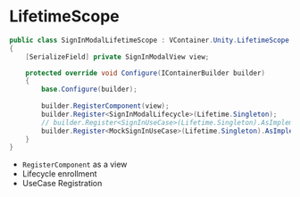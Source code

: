 # LifetimeScope

```csharp
public class SignInModalLifetimeScope : VContainer.Unity.LifetimeScope
{
    [SerializeField] private SignInModalView view;

    protected override void Configure(IContainerBuilder builder)
    {
        base.Configure(builder);
    
        builder.RegisterComponent(view);
        builder.Register<SignInModalLifecycle>(Lifetime.Singleton);
        // builder.Register<SignInUseCase>(Lifetime.Singleton).AsImplementedInterfaces();
        builder.Register<MockSignInUseCase>(Lifetime.Singleton).AsImplementedInterfaces();
    }
}
```

- `RegisterComponent` as a view
- Lifecycle enrollment
- UseCase Registration


